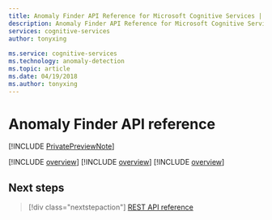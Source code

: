 ```yaml
--- 
title: Anomaly Finder API Reference for Microsoft Cognitive Services | Microsoft Docs 
description: Anomaly Finder API Reference for Microsoft Cognitive Services. 
services: cognitive-services 
author: tonyxing
 
ms.service: cognitive-services 
ms.technology: anomaly-detection 
ms.topic: article
ms.date: 04/19/2018 
ms.author: tonyxing
--- 
```


# Anomaly Finder API reference

[!INCLUDE [PrivatePreviewNote](../../../../includes/cognitive-services-anomaly-finder-private-preview-note.md)]

[!INCLUDE [overview](./includes/overview.md)]
[!INCLUDE [overview](./includes/definitions.md)]
[!INCLUDE [overview](./includes/paths.md)]

## Next steps

> [!div class="nextstepaction"]
> [REST API reference](https://dev.labs.cognitive.microsoft.com/docs/services/anomaly-detection/operations/post-anomalydetection)
